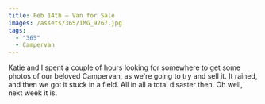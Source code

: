 ```yaml
---
title: Feb 14th — Van for Sale
images: /assets/365/IMG_9267.jpg
tags:
  - "365"
  - Campervan
---
```

Katie and I spent a couple of hours looking for somewhere to get some photos of our beloved Campervan, as we're going to try and sell it. It rained, and then we got it stuck in a field. All in all a total disaster then. Oh well, next week it is. 